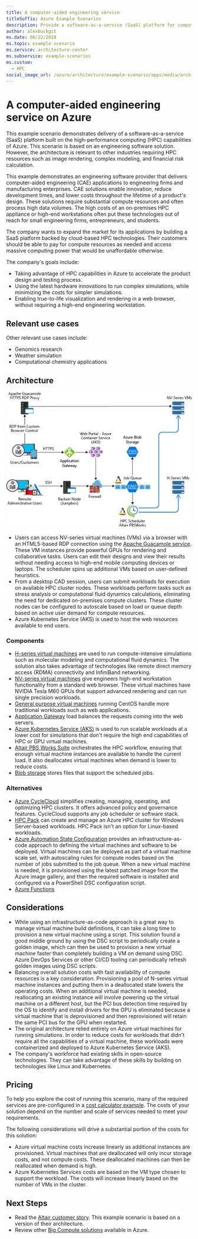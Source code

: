 ```yaml
---
title: A computer-aided engineering service
titleSuffix: Azure Example Scenarios
description: Provide a software-as-a-service (SaaS) platform for computer-aided engineering (CAE) on Azure.
author: alexbuckgit
ms.date: 08/22/2018
ms.topic: example-scenario
ms.service: architecture-center
ms.subservice: example-scenarios
ms.custom:
  - HPC
social_image_url: /azure/architecture/example-scenario/apps/media/architecture-hpc-saas.png
---
```


# A computer-aided engineering service on Azure

This example scenario demonstrates delivery of a software-as-a-service (SaaS) platform built on the high-performance computing (HPC) capabilities of Azure. This scenario is based on an engineering software solution. However, the architecture is relevant to other industries requiring HPC resources such as image rendering, complex modeling, and financial risk calculation.

This example demonstrates an engineering software provider that delivers computer-aided engineering (CAE) applications to engineering firms and manufacturing enterprises. CAE solutions enable innovation, reduce development times, and lower costs throughout the lifetime of a product's design. These solutions require substantial compute resources and often process high data volumes. The high costs of an on-premises HPC appliance or high-end workstations often put these technologies out of reach for small engineering firms, entrepreneurs, and students.

The company wants to expand the market for its applications by building a SaaS platform backed by cloud-based HPC technologies. Their customers should be able to pay for compute resources as needed and access massive computing power that would be unaffordable otherwise.

The company's goals include:

- Taking advantage of HPC capabilities in Azure to accelerate the product design and testing process.
- Using the latest hardware innovations to run complex simulations, while minimizing the costs for simpler simulations.
- Enabling true-to-life visualization and rendering in a web browser, without requiring a high-end engineering workstation.

## Relevant use cases

Other relevant use cases include:

- Genomics research
- Weather simulation
- Computational chemistry applications

## Architecture

![Architecture for a SaaS solution enabling HPC capabilities][architecture]

- Users can access NV-series virtual machines (VMs) via a browser with an HTML5-based RDP connection using the [Apache Guacamole service](https://guacamole.apache.org/). These VM instances provide powerful GPUs for rendering and collaborative tasks. Users can edit their designs and view their results without needing access to high-end mobile computing devices or laptops. The scheduler spins up additional VMs based on user-defined heuristics.
- From a desktop CAD session, users can submit workloads for execution on available HPC cluster nodes. These workloads perform tasks such as stress analysis or computational fluid dynamics calculations, eliminating the need for dedicated on-premises compute clusters. These cluster nodes can be configured to autoscale based on load or queue depth based on active user demand for compute resources.
- Azure Kubernetes Service (AKS) is used to host the web resources available to end users.

### Components

- [H-series virtual machines](/azure/virtual-machines/linux/sizes-hpc) are used to run compute-intensive simulations such as molecular modeling and computational fluid dynamics. The solution also takes advantage of technologies like remote direct memory access (RDMA) connectivity and InfiniBand networking.
- [NV-series virtual machines](/azure/virtual-machines/windows/sizes-gpu) give engineers high-end workstation functionality from a standard web browser. These virtual machines have NVIDIA Tesla M60 GPUs that support advanced rendering and can run single precision workloads.
- [General purpose virtual machines](/azure/virtual-machines/linux/sizes-general) running CentOS handle more traditional workloads such as web applications.
- [Application Gateway](/azure/application-gateway/overview) load balances the requests coming into the web servers.
- [Azure Kubernetes Service (AKS)](/azure/aks/intro-kubernetes) is used to run scalable workloads at a lower cost for simulations that don't require the high end capabilities of HPC or GPU virtual machines.
- [Altair PBS Works Suite](https://www.pbsworks.com/PBSProduct.aspx?n=PBS-Works-Suite&c=Overview-and-Capabilities) orchestrates the HPC workflow, ensuring that enough virtual machine instances are available to handle the current load. It also deallocates virtual machines when demand is lower to reduce costs.
- [Blob storage](/azure/storage/blobs/storage-blobs-introduction) stores files that support the scheduled jobs.

### Alternatives

- [Azure CycleCloud](/azure/cyclecloud/overview) simplifies creating, managing, operating, and optimizing HPC clusters. It offers advanced policy and governance features. CycleCloud supports any job scheduler or software stack.
- [HPC Pack](/azure/virtual-machines/windows/hpcpack-cluster-options) can create and manage an Azure HPC cluster for Windows Server-based workloads. HPC Pack isn't an option for Linux-based workloads.
- [Azure Automation State Configuration](/azure/automation/automation-dsc-overview) provides an infrastructure-as-code approach to defining the virtual machines and software to be deployed. Virtual machines can be deployed as part of a virtual machine scale set, with autoscaling rules for compute nodes based on the number of jobs submitted to the job queue. When a new virtual machine is needed, it is provisioned using the latest patched image from the Azure image gallery, and then the required software is installed and configured via a PowerShell DSC configuration script.
- [Azure Functions](/azure/azure-functions/functions-overview)

## Considerations

- While using an infrastructure-as-code approach is a great way to manage virtual machine build definitions, it can take a long time to provision a new virtual machine using a script. This solution found a good middle ground by using the DSC script to periodically create a golden image, which can then be used to provision a new virtual machine faster than completely building a VM on demand using DSC. Azure DevOps Services or other CI/CD tooling can periodically refresh golden images using DSC scripts.
- Balancing overall solution costs with fast availability of compute resources is a key consideration. Provisioning a pool of N-series virtual machine instances and putting them in a deallocated state lowers the operating costs. When an additional virtual machine is needed, reallocating an existing instance will involve powering up the virtual machine on a different host, but the PCI bus detection time required by the OS to identify and install drivers for the GPU is eliminated because a virtual machine that is deprovisioned and then reprovisioned will retain the same PCI bus for the GPU when restarted.
- The original architecture relied entirely on Azure virtual machines for running simulations. In order to reduce costs for workloads that didn't require all the capabilities of a virtual machine, these workloads were containerized and deployed to Azure Kubernetes Service (AKS).
- The company's workforce had existing skills in open-source technologies. They can take advantage of these skills by building on technologies like Linux and Kubernetes.

## Pricing

To help you explore the cost of running this scenario, many of the required services are pre-configured in a [cost calculator example][calculator]. The costs of your solution depend on the number and scale of services needed to meet your requirements.

The following considerations will drive a substantial portion of the costs for this solution:

- Azure virtual machine costs increase linearly as additional instances are provisioned. Virtual machines that are deallocated will only incur storage costs, and not compute costs. These deallocated machines can then be reallocated when demand is high.
- Azure Kubernetes Services costs are based on the VM type chosen to support the workload. The costs will increase linearly based on the number of VMs in the cluster.

## Next Steps

- Read the [Altair customer story][source-document]. This example scenario is based on a version of their architecture.
- Review other [Big Compute solutions](https://azure.microsoft.com/solutions/big-compute) available in Azure.

<!-- links -->
[architecture]: ./media/architecture-hpc-saas.png
[source-document]: https://customers.microsoft.com/story/altair-manufacturing-azure
[calculator]: https://azure.com/e/3cb9ccdc893f41ffbcdb00c328178ccf

